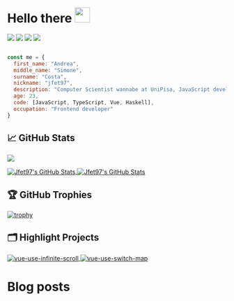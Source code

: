 # Hello there <img src="https://media.giphy.com/media/hvRJCLFzcasrR4ia7z/giphy.gif" width="35px">

![](https://img.shields.io/static/v1?label=JavaScript&message=%E2%9D%A4&color=yellow)
![](https://img.shields.io/static/v1?label=TypeScript&message=%E2%9D%A4&color=blue)
![](https://img.shields.io/static/v1?label=Vue&message=%E2%9D%A4&color=41B883)
![](https://img.shields.io/static/v1?label=Functional%20Programming&message=%E2%9D%A4&color=c4451d)

```js

const me = {
  first_name: "Andrea",
  middle_name: "Simone",
  surname: "Costa",
  nickname: "jfet97",
  description: "Computer Scientist wannabe at UniPisa, JavaScript developer for the rest of the time",
  age: 23,
  code: [JavaScript, TypeScript, Vue, Haskell],
  occupation: "Frontend developer"
}

```

## &#x1f4c8; GitHub Stats

![](https://gitwar.herokuapp.com/badge?username=jfet97)

<a href="https://github.com/jfet97/jfet97">
  <img align="center" src="https://github-readme-stats.vercel.app/api/top-langs/?username=jfet97&hide=c%2B%2B,c,html&title_color=6aa6f8&text_color=8a919a&icon_color=6aa6f8&bg_color=0e1116" alt="Jfet97's GitHub Stats" />
</a>

<a href="https://github.com/jfet97/jfet97">
  <img align="center" src="https://github-readme-stats.vercel.app/api?username=jfet97&show_icons=true&line_height=27&count_private=true&title_color=6aa6f8&text_color=8a919a&icon_color=6aa6f8&bg_color=0e1116" alt="Jfet97's GitHub Stats" />
</a>

## 🏆 GitHub Trophies

[![trophy](https://github-profile-trophy.vercel.app/?username=jfet97&theme=nord)](https://github.com/ryo-ma/github-profile-trophy)


## 🗂️ Highlight Projects

<a href="https://github.com/jfet97/vue-use-infinite-scroll">
  <img align="center" src="https://github-readme-stats.vercel.app/api/pin/?username=jfet97&repo=vue-use-infinite-scroll&show_icons=true&line_height=27&title_color=6aa6f8&text_color=8a919a&icon_color=6aa6f8&bg_color=0e1116" alt="vue-use-infinite-scroll" />
</a>

<a href="https://github.com/jfet97/vue-use-switch-map">
  <img align="center" src="https://github-readme-stats.vercel.app/api/pin/?username=jfet97&repo=vue-use-switch-map&show_icons=true&line_height=27&title_color=6aa6f8&text_color=8a919a&icon_color=6aa6f8&bg_color=0e1116" alt="vue-use-switch-map" />
</a>

# Blog posts
<!-- BLOG-POST-LIST:START -->
<!-- BLOG-POST-LIST:END -->
